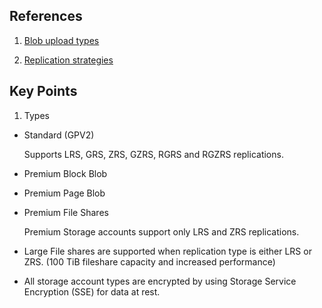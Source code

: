 ## References

1. [Blob upload types](https://learn.microsoft.com/en-us/training/modules/configure-blob-storage/7-upload-blobs)

2. [Replication strategies](https://learn.microsoft.com/en-us/training/modules/configure-storage-accounts/5-determine-replication-strategies)

## Key Points

1. Types

- Standard (GPV2)

  Supports LRS, GRS, ZRS, GZRS, RGRS and RGZRS replications.

- Premium Block Blob
- Premium Page Blob
- Premium File Shares

  Premium Storage accounts support only LRS and ZRS replications.

- Large File shares are supported when replication type is either LRS or ZRS. (100 TiB fileshare capacity and increased performance)

- All storage account types are encrypted by using Storage Service Encryption (SSE) for data at rest.
